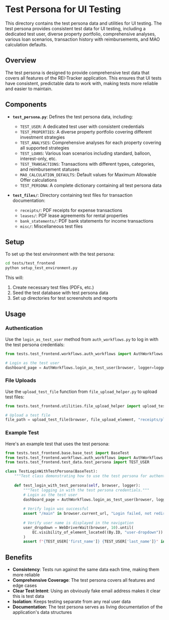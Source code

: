 # Test Persona for UI Testing

This directory contains the test persona data and utilities for UI testing. The test persona provides consistent test data for UI testing, including a dedicated test user, diverse property portfolio, comprehensive analyses, various loan scenarios, transaction history with reimbursements, and MAO calculation defaults.

## Overview

The test persona is designed to provide comprehensive test data that covers all features of the REI-Tracker application. This ensures that UI tests have consistent, predictable data to work with, making tests more reliable and easier to maintain.

## Components

- **`test_persona.py`**: Defines the test persona data, including:
  - `TEST_USER`: A dedicated test user with consistent credentials
  - `TEST_PROPERTIES`: A diverse property portfolio covering different investment strategies
  - `TEST_ANALYSES`: Comprehensive analyses for each property covering all supported strategies
  - `TEST_LOANS`: Various loan scenarios including standard, balloon, interest-only, etc.
  - `TEST_TRANSACTIONS`: Transactions with different types, categories, and reimbursement statuses
  - `MAO_CALCULATION_DEFAULTS`: Default values for Maximum Allowable Offer calculations
  - `TEST_PERSONA`: A complete dictionary containing all test persona data

- **`test_files/`**: Directory containing test files for transaction documentation:
  - `receipts/`: PDF receipts for expense transactions
  - `leases/`: PDF lease agreements for rental properties
  - `bank_statements/`: PDF bank statements for income transactions
  - `misc/`: Miscellaneous test files

## Setup

To set up the test environment with the test persona:

```bash
cd tests/test_frontend
python setup_test_environment.py
```

This will:
1. Create necessary test files (PDFs, etc.)
2. Seed the test database with test persona data
3. Set up directories for test screenshots and reports

## Usage

### Authentication

Use the `login_as_test_user` method from `auth_workflows.py` to log in with the test persona credentials:

```python
from tests.test_frontend.workflows.auth_workflows import AuthWorkflows

# Login as the test user
dashboard_page = AuthWorkflows.login_as_test_user(browser, logger=logger)
```

### File Uploads

Use the `upload_test_file` function from `file_upload_helper.py` to upload test files:

```python
from tests.test_frontend.utilities.file_upload_helper import upload_test_file

# Upload a test file
file_path = upload_test_file(browser, file_upload_element, "receipts/plumbing_repair_receipt.pdf")
```

### Example Test

Here's an example test that uses the test persona:

```python
from tests.test_frontend.base.base_test import BaseTest
from tests.test_frontend.workflows.auth_workflows import AuthWorkflows
from tests.test_frontend.test_data.test_persona import TEST_USER

class TestLoginWithTestPersona(BaseTest):
    """Test class demonstrating how to use the test persona for authentication."""
    
    def test_login_with_test_persona(self, browser, logger):
        """Test logging in with the test persona credentials."""
        # Login as the test user
        dashboard_page = AuthWorkflows.login_as_test_user(browser, logger=logger)
        
        # Verify login was successful
        assert "/main" in browser.current_url, "Login failed, not redirected to dashboard"
        
        # Verify user name is displayed in the navigation
        user_dropdown = WebDriverWait(browser, 10).until(
            EC.visibility_of_element_located((By.ID, "user-dropdown"))
        )
        assert f"{TEST_USER['first_name']} {TEST_USER['last_name']}" in user_dropdown.text
```

## Benefits

- **Consistency**: Tests run against the same data each time, making them more reliable
- **Comprehensive Coverage**: The test persona covers all features and edge cases
- **Clear Test Intent**: Using an obviously fake email address makes it clear this is test data
- **Isolation**: Keeps testing separate from any real user data
- **Documentation**: The test persona serves as living documentation of the application's data structures
